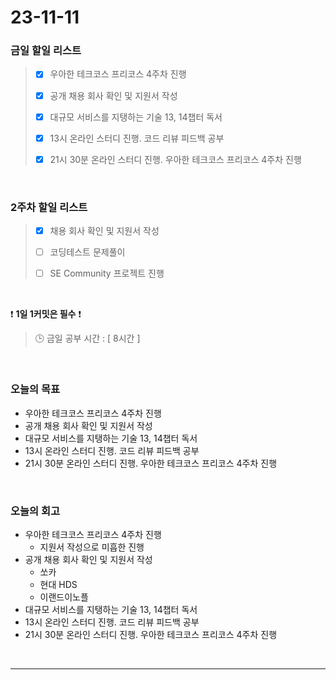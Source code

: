# 23-11-11
### 금일 할일 리스트
> - [x]  우아한 테크코스 프리코스 4주차 진행
>
> - [x]  공개 채용 회사 확인 및 지원서 작성
>
> - [x]  대규모 서비스를 지탱하는 기술 13, 14챕터 독서
>
> - [x]  13시 온라인 스터디 진행. 코드 리뷰 피드백 공부
>
> - [x]  21시 30분 온라인 스터디 진행. 우아한 테크코스 프리코스 4주차 진행



<br/>

### 2주차 할일 리스트  
> - [x]  채용 회사 확인 및 지원서 작성
>
> - [ ]  코딩테스트 문제풀이
>
> - [ ]  SE Community 프로젝트 진행

<br/>

❗ **1일 1커밋은 필수** ❗
> 🕒 금일 공부 시간 : [ 8시간 ]
  
<br/>

### 오늘의 목표
- 우아한 테크코스 프리코스 4주차 진행
- 공개 채용 회사 확인 및 지원서 작성
- 대규모 서비스를 지탱하는 기술 13, 14챕터 독서
- 13시 온라인 스터디 진행. 코드 리뷰 피드백 공부
- 21시 30분 온라인 스터디 진행. 우아한 테크코스 프리코스 4주차 진행

<br>

### 오늘의 회고
- 우아한 테크코스 프리코스 4주차 진행
    - 지원서 작성으로 미흡한 진행
- 공개 채용 회사 확인 및 지원서 작성
    - 쏘카
    - 현대 HDS
    - 이랜드이노플
- 대규모 서비스를 지탱하는 기술 13, 14챕터 독서
- 13시 온라인 스터디 진행. 코드 리뷰 피드백 공부
- 21시 30분 온라인 스터디 진행. 우아한 테크코스 프리코스 4주차 진행


<br/>

------------  
